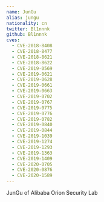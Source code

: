 ```yaml
---
name: JunGu
alias: jungu
nationality: cn
twitter: Bl1nnnk
github: Bl1nnnk
cves:
  - CVE-2018-8408
  - CVE-2018-8477
  - CVE-2018-8621
  - CVE-2018-8622
  - CVE-2019-0569
  - CVE-2019-0621
  - CVE-2019-0628
  - CVE-2019-0661
  - CVE-2019-0663
  - CVE-2019-0702
  - CVE-2019-0767
  - CVE-2019-0775
  - CVE-2019-0776
  - CVE-2019-0782
  - CVE-2019-0840
  - CVE-2019-0844
  - CVE-2019-1039
  - CVE-2019-1274
  - CVE-2019-1293
  - CVE-2019-1363
  - CVE-2019-1409
  - CVE-2020-0705
  - CVE-2020-0876
  - CVE-2020-1589
---
```

JunGu of Alibaba Orion Security Lab
